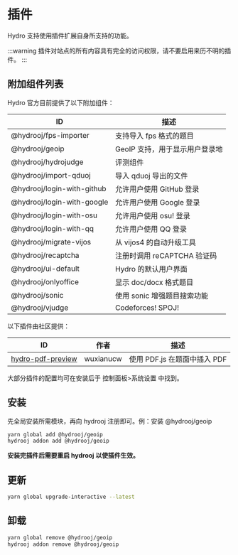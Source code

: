 # 插件

Hydro 支持使用插件扩展自身所支持的功能。

:::warning
插件对站点的所有内容具有完全的访问权限，请不要启用来历不明的插件。
:::

## 附加组件列表

Hydro 官方目前提供了以下附加组件：

| ID                         | 描述                           |
| -------------------------- | ------------------------------ |
| @hydrooj/fps-importer      | 支持导入 fps 格式的题目        |
| @hydrooj/geoip             | GeoIP 支持，用于显示用户登录地 |
| @hydrooj/hydrojudge        | 评测组件                       |
| @hydrooj/import-qduoj      | 导入 qduoj 导出的文件          |
| @hydrooj/login-with-github | 允许用户使用 GitHub 登录       |
| @hydrooj/login-with-google | 允许用户使用 Google 登录       |
| @hydrooj/login-with-osu    | 允许用户使用 osu! 登录         |
| @hydrooj/login-with-qq     | 允许用户使用 QQ 登录           |
| @hydrooj/migrate-vijos     | 从 vijos4 的自动升级工具       |
| @hydrooj/recaptcha         | 注册时调用 reCAPTCHA 验证码    |
| @hydrooj/ui-default        | Hydro 的默认用户界面           |
| @hydrooj/onlyoffice        | 显示 doc/docx 格式题目         |
| @hydrooj/sonic             | 使用 sonic 增强题目搜索功能    |
| @hydrooj/vjudge            | Codeforces! SPOJ!              |

以下插件由社区提供：

| ID                                                 | 作者      | 描述                         |
| -------------------------------------------------- | --------- | ---------------------------- |
| [hydro-pdf-preview](//github.com/Ri-moe/hydro-pdf) | wuxianucw | 使用 PDF.js 在题面中插入 PDF |

大部分插件的配置均可在安装后于 控制面板>系统设置 中找到。

## 安装

先全局安装所需模块，再向 hydrooj 注册即可。例：安装 @hydrooj/geoip

```sh
yarn global add @hydrooj/geoip
hydrooj addon add @hydrooj/geoip
```

**安装完插件后需要重启 hydrooj 以使插件生效。**

## 更新

```sh
yarn global upgrade-interactive --latest
```

## 卸载

```sh
yarn global remove @hydrooj/geoip
hydrooj addon remove @hydrooj/geoip
```
